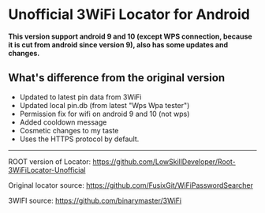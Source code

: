 # Unofficial 3WiFi Locator for Android
**This version support android 9 and 10 (except WPS connection, because it is cut from android since version 9),
also has some updates and changes.**

<h2>What's difference from the original version</h2>
<div>
<ul>
<li>Updated to latest pin data from 3WiFi</li>
<li>Updated local pin.db (from latest "Wps Wpa tester")</li>
<li>Permission fix for wifi on android 9 and 10 (not wps)</li>
<li>Added cooldown message</li>
<li>Cosmetic changes to my taste</li>
<li>Uses the HTTPS protocol by default.</li>
</ul>

------------------

ROOT version of Locator: https://github.com/LowSkillDeveloper/Root-3WiFiLocator-Unofficial

Original locator source: https://github.com/FusixGit/WiFiPasswordSearcher

3WIFI source: https://github.com/binarymaster/3WiFi

